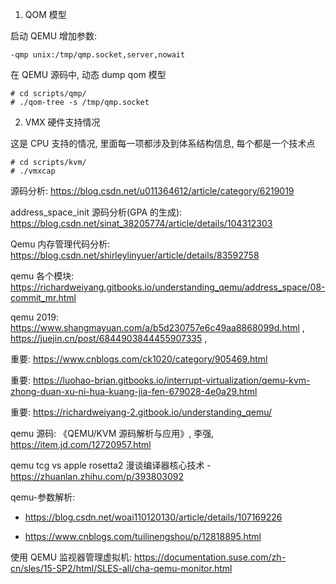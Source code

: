 
1. QOM 模型

启动 QEMU 增加参数:

```
-qmp unix:/tmp/qmp.socket,server,nowait
```

在 QEMU 源码中, 动态 dump qom 模型

```
# cd scripts/qmp/
# ./qom-tree -s /tmp/qmp.socket
```

2. VMX 硬件支持情况

这是 CPU 支持的情况, 里面每一项都涉及到体系结构信息, 每个都是一个技术点

```
# cd scripts/kvm/
# ./vmxcap
```

源码分析: https://blog.csdn.net/u011364612/article/category/6219019

address_space_init 源码分析(GPA 的生成): https://blog.csdn.net/sinat_38205774/article/details/104312303

Qemu 内存管理代码分析: https://blog.csdn.net/shirleylinyuer/article/details/83592758

qemu 各个模块: https://richardweiyang.gitbooks.io/understanding_qemu/address_space/08-commit_mr.html

qemu 2019: https://www.shangmayuan.com/a/b5d230757e6c49aa8868099d.html , https://juejin.cn/post/6844903844455907335 ,

重要: https://www.cnblogs.com/ck1020/category/905469.html

重要: https://luohao-brian.gitbooks.io/interrupt-virtualization/qemu-kvm-zhong-duan-xu-ni-hua-kuang-jia-fen-679028-4e0a29.html

重要: https://richardweiyang-2.gitbook.io/understanding_qemu/

qemu 源码: 《QEMU/KVM 源码解析与应用》, 李强, https://item.jd.com/12720957.html



qemu tcg vs apple rosetta2 漫谈编译器核心技术 - https://zhuanlan.zhihu.com/p/393803092


qemu-参数解析:

* https://blog.csdn.net/woai110120130/article/details/107169226

* https://www.cnblogs.com/tuilinengshou/p/12818895.html

使用 QEMU 监视器管理虚拟机: https://documentation.suse.com/zh-cn/sles/15-SP2/html/SLES-all/cha-qemu-monitor.html

